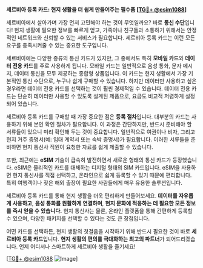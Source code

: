 **세르비아 등록 카드: 현지 생활을 더 쉽게 만들어주는 필수품 [[TG💪+ @esim1088](https://t.me/s/esim1088)]**

세르비아에서 살아가며 가장 먼저 고민해야 하는 것이 무엇일까요? 바로 **통신 수단**입니다! 현지 생활에 필요한 정보를 빠르게 얻고, 가족이나 친구들과 소통하기 위해서는 안정적인 네트워크와 신뢰할 수 있는 서비스가 필요합니다. 세르비아 등록 카드는 이런 모든 요구를 충족시켜줄 수 있는 중요한 도구입니다.

세르비아에는 다양한 종류의 통신 카드가 있지만, 그 중에서도 특히 **모바일 카드**와 **데이터 전용 카드**를 주로 사용하게 됩니다. 모바일 카드는 일반적으로 음성 통화, 문자 메시지, 데이터 통신을 모두 제공하는 종합형 상품입니다. 이 카드는 현지 생활에서 가장 기본적인 통신 수단으로, 누구나 쉽게 구매할 수 있습니다. 하지만 데이터만 사용하고 싶은 경우라면 데이터 전용 카드를 선택하는 것이 훨씬 경제적일 수 있습니다. 데이터 전용 카드는 단순히 데이터만 사용할 수 있도록 설계된 제품으로, 요금도 비교적 저렴하게 설정되어 있습니다.

세르비아 등록 카드를 구매할 때 가장 중요한 점은 **등록 절차**입니다. 대부분의 카드는 사용하기 위해 본인 확인 절차가 필요합니다. 이 과정은 간단하지만, 반드시 준비해야 할 서류들이 있으니 미리 확인해 두는 것이 중요합니다. 일반적으로 여권이나 비자, 그리고 현지 거주 증명서(예: 임대 계약서 또는 숙박 증명서)가 필요합니다. 이러한 서류들을 준비하면 현지 통신사 직원이 요청한 자료를 쉽게 제출할 수 있습니다.

또한, 최근에는 **eSIM** 기술이 급속히 발전하면서 새로운 형태의 통신 카드가 등장했습니다. eSIM은 물리적인 카드를 대체하는 디지털 형태의 SIM 카드입니다. eSIM을 사용하면 현지 통신사를 직접 선택하고, 온라인으로 쉽게 등록할 수 있기 때문에 편리합니다. 특히 여행객이나 잦은 해외 출장이 필요한 사람들에게 매우 유용한 솔루션입니다.

세르비아 등록 카드를 통해 현지 생활을 더욱 편리하게 만들어보세요. **데이터를 자유롭게 사용하고**, **음성 통화를 원활하게 연결하며**, **현지 문화에 적응하는 데 필요한 모든 정보를 즉시 얻을 수 있습니다.** 현지 통신사는 물론, 온라인 플랫폼을 통해 간편하게 등록할 수 있으며, 다양한 패키지를 선택할 수 있다는 것도 큰 장점입니다.

어떤 카드를 선택하든, 현지 생활의 첫걸음을 시작하기 위해 반드시 필요한 것이 바로 **세르비아 등록 카드**입니다. **현지 생활의 편의를 극대화하는 최고의 파트너**가 되어드리겠습니다. 언제 어디서나 스마트하게 세르비아 생활을 즐기세요!

[[TG💪+ @esim1088](https://t.me/s/esim1088) ![Image](https://i.postimg.cc/Y0z9fWf4/image.png)]